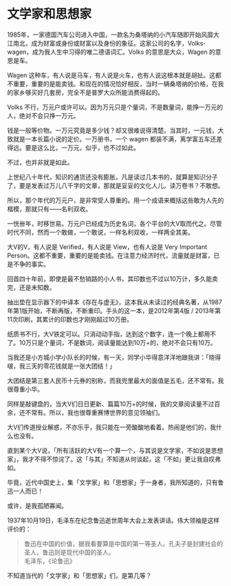 #	文学家和思想家

1985年，一家德国汽车公司进入中国，一款名为桑塔纳的小汽车随即开始风靡大江南北，成为财富或身份或财富以及身份的象征。这家公司的名字，Volks-wagen，成为我人生中习得的唯二德语词汇。Volks 的意思是大众，Wagen 的意思是车。

Wagen 这种车，有人说是马车，有人说是火车，也有人说这根本就是胡扯。这都不重要，重要的是能卖钱。和现在的情况恰好相反，当时一辆桑塔纳的价格，在我的家乡够买好几套房，完全不是普罗大众所能消费得起的。

Volks 不行，万元户或许可以。因为万元只是个量词，不是数量词，能挣一万元的人，绝对不会只挣一万元。

钱是一般等价物。一万元究竟是多少钱？却又很难说得清楚。当其时，一元钱，大致就是一本长篇小说的定价。一万册书，一个 wagen 都装不满，离学富五车还差得远。要是这么比，一万元，似乎，也不过如此。

不过，也并非就是如此。

上世纪八十年代，知识的通货还没有膨胀。凡是读过几本书的，就算是知识分子了，要是发表过万儿八千字的文章，那就是妥妥的文化人儿。读万卷书？不敢想。

所以，那个年代的万元户，是非常受人尊重的。用一个成语来概括这些敢为人先的楷模，那就只有——名利双收。

一恍卌年，时移世易。万元户已经成为历史名词，各个平台的大V取而代之。尽管时代不同，然而一个敢做，一个敢说，一样名利双收，一样两全其美。

大V的V，有人说是 Verified，有人说是 View，也有人说是 Very Important Person。这都不重要，重要的是能卖钱。在注意力经济时代，流量就是财富，已是不争的事实。

回首四十年前，即使是最不愁销路的小人书，其印数也不过以10万计，多久能卖完，还是未知数。

抽出垫在显示器下的中译本《存在与虚无》，这本我从未读过的经典名著，从1987年第1版开始，不断再版，不断重印。手头的这一本，是2012年第4版 / 2013年第11次印刷，其累计的印数也才刚刚超过10万册。

纸质书不行，大V铁定可以。只消动动手指，达到这个数字，连一个晚上都用不了。10万只是个量词，不是数词，阅读量能达到10万+的，绝对不会只有10万。

当我还是小方城小学小队长的时候，有一天，同学小华得意洋洋地跟我讲：「晓得啵，我三天的零花钱就是一张大团结！」

大团结是第三套人民币十元券的别称，而我兜里最大的面值是五毛，还不常有。我很尊重小华。

同样是敲键盘的，当大V们日日更新、篇篇10万+的时候，我的文章阅读量不过百余，还不常有。所以，我也很尊重赛博世界的意见领袖们。

大V们传道授业解惑，不亦乐乎，我只能在一旁酸酸地看着。热闹是他们的，我什么也没有。

直到某个大V说，「所有活跃的大V有一个算一个，与其说是文学家，不如说是思想家」，我才不得不惊诧了。这「与其」不知道从何谈起，这「不如」更让我自叹弗如。

毕竟，近代中国史上，集「文学家」和「思想家」于一身者，我所知道的，只有鲁迅一人而已！

或许，是我孤陋寡闻。

1937年10月19日，毛泽东在纪念鲁迅逝世周年大会上发表讲话。伟大领袖是这样评价的：
> 鲁迅在中国的价值，据我看要算是中国的第一等圣人。孔夫子是封建社会的圣人，鲁迅则是现代中国的圣人。  
> 毛泽东，《论鲁迅》

不知道当代的「文学家」和「思想家」们，是第几等？